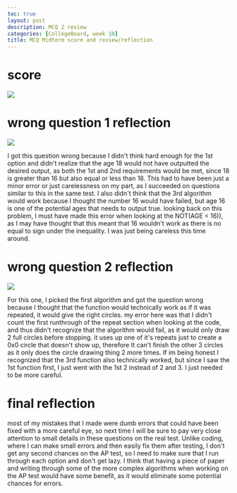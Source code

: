 ```yaml
---
toc: true
layout: post
description: MCQ 2 review
categories: [CollegeBoard, week 10]
title: MCQ Midterm score and review/reflection
---
```


# score 

![]({{site.baseurl}}/images/MCQQ2.png)


# wrong question 1 reflection

![]({{site.baseurl}}/images/old1.png)

I got this question wrong because I didn't think hard enough for the 1st option and didn't realize that the age 18 would not have outputted the desired output, as both the 1st and 2nd requirements would be met, since 18 is greater than 16 but also equal or less than 18. This had to have been just a minor error or just carelessness on my part, as I succeeded on questions similar to this in the same test. I also didn't think that the 3rd algorithm would work because I thought the number 16 would have failed, but age 16 is one of the potential ages that needs to output true. looking back on this problem, I must have made this error when looking at the NOT(AGE < 16)), as I may have thought that this meant that 16 wouldn't work as there is no equal to sign under the inequality. I was just being careless this time around.

# wrong question 2 reflection

![]({{site.baseurl}}/images/old2.png)

For this one, I picked the first algorithm and got the question wrong because I thought that the function would technically work as if it was repeated, it would give the right circles. my error here was that I didn't count the first runthrough of the repeat section when looking at the code, and thus didn't recognize that the algorithm would fail, as it would only draw 2 full circles before stopping. it uses up one of it's repeats just to create a 0x0 circle that doesn't show up, therefore It can't finish the other 3 circles as it only does the circle drawing thing 2 more times. If im being honest I recognized that the 3rd function also technically worked, but since I saw the 1st function first, I just went with the 1st 2 instead of 2 and 3. I just needed to be more careful.

# final reflection

most of my mistakes that I made were dumb errors that could have been fixed with a more careful eye, so next time I will be sure to pay very close attention to small details in these questions on the real test. Unlike coding, where I can make small errors and then easily fix them after testing, I don't get any second chances on the AP test, so I need to make sure that I run through each option and don't get lazy. I think that having a piece of paper and writing through some of the more complex algorithms when working on the AP test would have some benefit, as it would eliminate some potential chances for errors.